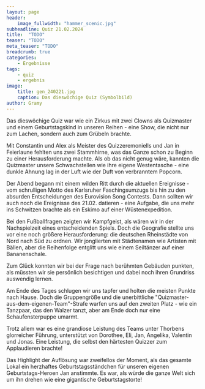 ```yaml
---
layout: page
header:
    image_fullwidth: "hammer_scenic.jpg"
subheadline: Quiz 21.02.2024
title:  "TODO"
teaser: "TODO"
meta_teaser: "TODO"
breadcrumb: true
categories:
    - Ergebnisse
tags:
    - quiz
    - ergebnis
image:
    title: gen_240221.jpg
    caption: Das dieswöchige Quiz (Symbolbild)
author: Gramy
---
```


Das dieswöchige Quiz war wie ein Zirkus mit zwei Clowns als Quizmaster und einem Geburtstagskind in unseren Reihen - eine Show, die nicht nur zum Lachen, sondern auch zum Grübeln brachte.

Mit Constantin und Alex als Meister des Quizzeremoniells und Jan in Feierlaune fehlten uns zwei Stammhirne, was das Ganze schon zu Beginn zu einer Herausforderung machte.
Als ob das nicht genug wäre, kannten die Quizmaster unsere Schwachstellen wie ihre eigene Westentasche - eine dunkle Ahnung lag in der Luft wie der Duft von verbranntem Popcorn.

Der Abend begann mit einem wilden Ritt durch die aktuellen Ereignisse - vom schrulligen Motto des Karlsruher Faschingsumzugs bis hin zu den absurden Entscheidungen des Eurovision Song Contests.
Dann sollten wir auch noch die Ereignisse des 21.02. datieren - eine Aufgabe, die uns mehr ins Schwitzen brachte als ein Eskimo auf einer Wüstenexpedition.

Bei den Fußballfragen zeigten wir Kampfgeist, als wären wir in der Nachspielzeit eines entscheidenden Spiels.
Doch die Geografie stellte uns vor eine noch größere Herausforderung: die deutschen Rheinstädte von Nord nach Süd zu ordnen.
Wir jonglierten mit Städtenamen wie Artisten mit Bällen, aber die Reihenfolge entglitt uns wie einem Seiltänzer auf einer Bananenschale.

Zum Glück konnten wir bei der Frage nach berühmten Gebäuden punkten, als müssten wir sie persönlich besichtigen und dabei noch ihren Grundriss auswendig lernen.

Am Ende des Tages schlugen wir uns tapfer und holten die meisten Punkte nach Hause.
Doch die Gruppengröße und die unerbittliche "Quizmaster-aus-dem-eigenen-Team"-Strafe warfen uns auf den zweiten Platz - wie ein Tanzpaar, das den Walzer tanzt, aber am Ende doch nur eine Schaufensterpuppe umarmt.

Trotz allem war es eine grandiose Leistung des Teams unter Thorbens glorreicher Führung, unterstützt von Dorothee, Eli, Jan, Angelika, Valentin und Jonas.
Eine Leistung, die selbst den härtesten Quizzer zum Applaudieren brachte!

Das Highlight der Auflösung war zweifellos der Moment, als das gesamte Lokal ein herzhaftes Geburtstagsständchen für unseren eigenen Geburtstags-Heroen Jan anstimmte.
Es war, als würde die ganze Welt sich um ihn drehen wie eine gigantische Geburtstagstorte!
